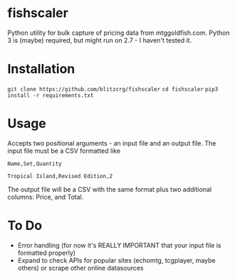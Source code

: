 # fishscaler
Python utility for bulk capture of pricing data from mtggoldfish.com. Python 3 is (maybe) required, but might run on 2.7 - I haven't tested it. 

# Installation
`git clone https://github.com/blitzcrg/fishscaler`
`cd fishscaler`
`pip3 install -r requirements.txt`

# Usage
Accepts two positional arguments - an input file and an output file. The input file must be a CSV formatted like

`Name,Set,Quantity`

`Tropical Island,Revised Edition,2`

The output file will be a CSV with the same format plus two additional columns: Price, and Total. 

# To Do
- Error handling (for now it's REALLY IMPORTANT that your input file is formatted properly)
- Expand to check APIs for popular sites (echomtg, tcgplayer, maybe others) or scrape other online datasources
